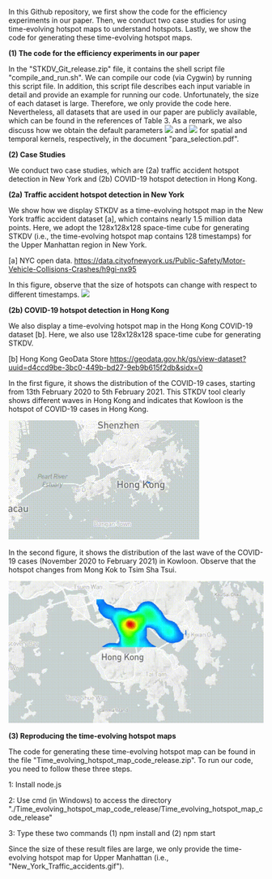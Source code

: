 In this Github repository, we first show the code for the efficiency experiments in our paper. Then, we conduct two case studies for using time-evolving hotspot maps to understand hotspots. Lastly, we show the code for generating these time-evolving hotspot maps.

**(1) The code for the efficiency experiments in our paper**

In the "STKDV_Git_release.zip" file, it contains the shell script file "compile_and_run.sh". We can compile our code (via Cygwin) by running this script file. In addition, this script file describes each input variable in detail and provide an example for running our code. Unfortunately, the size of each dataset is large. Therefore, we only provide the code here. Nevertheless, all datasets that are used in our paper are publicly available, which can be found in the references of Table 3. As a remark, we also discuss how we obtain the default parameters ![](http://www.sciweavers.org/upload/Tex2Img_1633183452/render.png) and ![](http://www.sciweavers.org/upload/Tex2Img_1633183221/render.png) for spatial and temporal kernels, respectively, in the document "para_selection.pdf". 


**(2) Case Studies**

We conduct two case studies, which are (2a) traffic accident hotspot detection in New York and (2b) COVID-19 hotspot detection in Hong Kong.

**(2a) Traffic accident hotspot detection in New York**

We show how we display STKDV as a time-evolving hotspot map in the New York traffic accident dataset [a], which contains nearly 1.5 million data points. Here, we adopt the 128x128x128 space-time cube for generating STKDV (i.e., the time-evolving hotspot map contains 128 timestamps) for the Upper Manhattan region in New York.

[a] NYC open data. https://data.cityofnewyork.us/Public-Safety/Motor-Vehicle-Collisions-Crashes/h9gi-nx95

In this figure, observe that the size of hotspots can change with respect to different timestamps.
![](New_York_Traffic_accidents.gif)

**(2b) COVID-19 hotspot detection in Hong Kong**

We also display a time-evolving hotspot map in the Hong Kong COVID-19 dataset [b]. Here, we also use 128x128x128 space-time cube for generating STKDV.

[b] Hong Kong GeoData Store https://geodata.gov.hk/gs/view-dataset?uuid=d4ccd9be-3bc0-449b-bd27-9eb9b615f2db&sidx=0

In the first figure, it shows the distribution of the COVID-19 cases, starting from 13th February 2020 to 5th February 2021. This STKDV tool clearly shows different waves in Hong Kong and indicates that Kowloon is the hotspot of COVID-19 cases in Hong Kong.

![](HK_COVID_19.gif)

In the second figure, it shows the distribution of the last wave of the COVID-19 cases (November 2020 to February 2021) in Kowloon. Observe that the hotspot changes from Mong Kok to Tsim Sha Tsui.

![](HK_KLN_COVID_19.gif)

**(3) Reproducing the time-evolving hotspot maps**

The code for generating these time-evolving hotspot map can be found in the file "Time_evolving_hotspot_map_code_release.zip". To run our code, you need to follow these three steps.

1: Install node.js

2: Use cmd (in Windows) to access the directory "./Time_evolving_hotspot_map_code_release/Time_evolving_hotspot_map_code_release"

3: Type these two commands (1) npm install and (2) npm start

Since the size of these result files are large, we only provide the time-evolving hotspot map for Upper Manhattan (i.e., "New_York_Traffic_accidents.gif").
